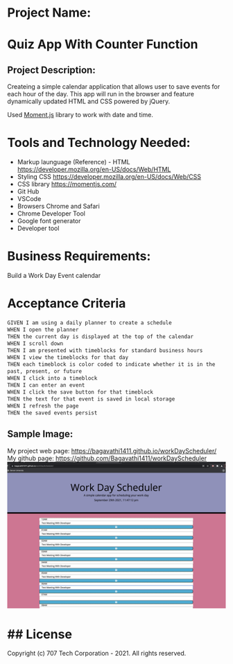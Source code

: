# Project Name:

<h1> Quiz App With Counter Function </h1>

## Project Description:

Createing a simple calendar application that allows user to save events for each hour of the day. This app will run in the browser and feature dynamically updated HTML and CSS powered by jQuery.

Used [Moment.js](https://momentjs.com/) library to work with date and time.

# Tools and Technology Needed:

- Markup launguage (Reference) - HTML https://developer.mozilla.org/en-US/docs/Web/HTML
- Styling CSS https://developer.mozilla.org/en-US/docs/Web/CSS
- CSS library https://momentjs.com/
- Git Hub
- VSCode
- Browsers Chrome and Safari
- Chrome Developer Tool
- Google font generator
- Developer tool

# Business Requirements:

Build a Work Day Event calendar

# Acceptance Criteria

```
GIVEN I am using a daily planner to create a schedule
WHEN I open the planner
THEN the current day is displayed at the top of the calendar
WHEN I scroll down
THEN I am presented with timeblocks for standard business hours
WHEN I view the timeblocks for that day
THEN each timeblock is color coded to indicate whether it is in the past, present, or future
WHEN I click into a timeblock
THEN I can enter an event
WHEN I click the save button for that timeblock
THEN the text for that event is saved in local storage
WHEN I refresh the page
THEN the saved events persist

```

## Sample Image:

My project web page: https://bagavathi1411.github.io/workDayScheduler/
My github page: https://github.com/Bagavathi1411/workDayScheduler
![My Project webpage ](assets/workDayScheduler1.png)

# ## License

Copyright (c) 707 Tech Corporation - 2021. All rights reserved.
